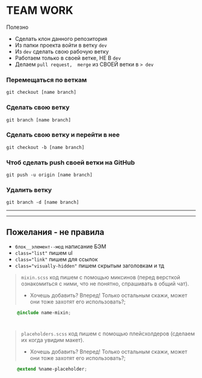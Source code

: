 **TEAM WORK**
===
Полезно
* Сделать клон данного репозитория
* Из папки проекта войти в ветку `dev`
* Из `dev` сделать свою рабочую ветку
* Работаем только в своей ветке, НЕ В `dev`
* Делаем `pull request,  merge` из СВОЕЙ ветки в `> dev`

### Перемещаться по веткам
    git checkout [name branch]
### Сделать свою ветку
    git branch [name branch]
### Сделать свою ветку и перейти в нее
    git checkout -b [name branch]    
### Чтоб сделать push своей ветки на GitHub
    git push -u origin [name branch]
### Удалить ветку 
    git branch -d [name branch]

---
---

Пожелания - не правила
---
* `блок__элемент--мод`       написание БЭМ
* `class="list"`             пишем ul
* `class="link"`             пишем для ссылок
* `class="visually-hidden"`  пишем скрытым заголовкам и тд

>`mixin.scss`   код пишем с помощью миксинов (перед версткой ознакомиться с ними, что не понятно, спрашивать в общий чат).
>* Хочешь добавить? Вперед! Только остальным скажи, может они тоже захотят его использовать?;
```css
    @include name-mixin;
```
#
#
#
>`placeholders.scss`                код пишем с помощью плейсхолдеров (сделаем их когда увидим макет).
>* Хочешь добавить? Вперед! Только остальным скажи, может они тоже захотят его использовать?;
```css
    @extend %name-placeholder;
```
